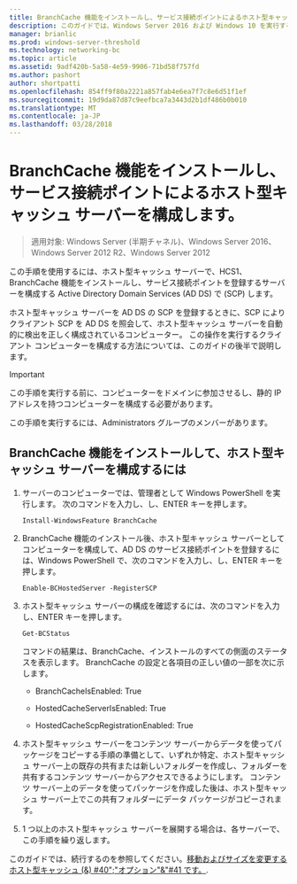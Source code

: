 ```yaml
---
title: BranchCache 機能をインストールし、サービス接続ポイントによるホスト型キャッシュ サーバーを構成します。
description: このガイドでは、Windows Server 2016 および Windows 10 を実行するコンピューターでホスト型キャッシュ モードで BranchCache を展開するの説明
manager: brianlic
ms.prod: windows-server-threshold
ms.technology: networking-bc
ms.topic: article
ms.assetid: 9adf420b-5a58-4e59-9906-71bd58f757fd
ms.author: pashort
author: shortpatti
ms.openlocfilehash: 854ff9f80a2221a857fab4e6ea7f7c8e6d51f1ef
ms.sourcegitcommit: 19d9da87d87c9eefbca7a3443d2b1df486b0b010
ms.translationtype: MT
ms.contentlocale: ja-JP
ms.lasthandoff: 03/28/2018
---
```

# <a name="install-the-branchcache-feature-and-configure-the-hosted-cache-server-by-service-connection-point"></a>BranchCache 機能をインストールし、サービス接続ポイントによるホスト型キャッシュ サーバーを構成します。

>適用対象: Windows Server (半期チャネル)、Windows Server 2016、Windows Server 2012 R2、Windows Server 2012

この手順を使用するには、ホスト型キャッシュ サーバーで、HCS1、BranchCache 機能をインストールし、サービス接続ポイントを登録するサーバーを構成する Active Directory Domain Services \(AD DS\) で \(SCP\) します。

ホスト型キャッシュ サーバーを AD DS の SCP を登録するときに、SCP によりクライアント SCP を AD DS を照会して、ホスト型キャッシュ サーバーを自動的に検出を正しく構成されているコンピューター。 この操作を実行するクライアント コンピューターを構成する方法については、このガイドの後半で説明します。

>[!IMPORTANT]
>この手順を実行する前に、コンピューターをドメインに参加させるし、静的 IP アドレスを持つコンピューターを構成する必要があります。

この手順を実行するには、Administrators グループのメンバーがあります。

## <a name="to-install-the-branchcache-feature-and-configure-the-hosted-cache-server"></a>BranchCache 機能をインストールして、ホスト型キャッシュ サーバーを構成するには  

1. サーバーのコンピューターでは、管理者として Windows PowerShell を実行します。 次のコマンドを入力し、し、ENTER キーを押します。

    ``` 
    Install-WindowsFeature BranchCache
    ```

2.  BranchCache 機能のインストール後、ホスト型キャッシュ サーバーとしてコンピューターを構成して、AD DS のサービス接続ポイントを登録するには、Windows PowerShell で、次のコマンドを入力し、し、ENTER キーを押します。

    ```  
    Enable-BCHostedServer -RegisterSCP
    ```  

3. ホスト型キャッシュ サーバーの構成を確認するには、次のコマンドを入力し、ENTER キーを押します。

    ```  
    Get-BCStatus  
    ```  
  
    コマンドの結果は、BranchCache、インストールのすべての側面のステータスを表示します。 BranchCache の設定と各項目の正しい値の一部を次に示します。  
  
    -   BranchCacheIsEnabled: True

    -   HostedCacheServerIsEnabled: True

    -   HostedCacheScpRegistrationEnabled: True

4. ホスト型キャッシュ サーバーをコンテンツ サーバーからデータを使ってパッケージをコピーする手順の準備として、いずれか特定、ホスト型キャッシュ サーバー上の既存の共有または新しいフォルダーを作成し、フォルダーを共有するコンテンツ サーバーからアクセスできるようにします。 コンテンツ サーバー上のデータを使ってパッケージを作成した後は、ホスト型キャッシュ サーバー上でこの共有フォルダーにデータ パッケージがコピーされます。
  
5. 1 つ以上のホスト型キャッシュ サーバーを展開する場合は、各サーバーで、この手順を繰り返します。

このガイドでは、続行するのを参照してください。[移動およびサイズを変更するホスト型キャッシュ (&) #40";"オプション"&"#41 です。](6-Bc-Move-Resize-Cache.md).
